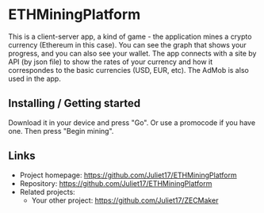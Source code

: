 # ETHMiningPlatform

This is a client-server app, a kind of game - the application mines a crypto currency (Ethereum in this case). You can see the graph that shows
your progress, and you can also see your wallet. The app connects with a site by API (by json file) to show the rates
of your currency and how it correspondes to the basic currencies (USD, EUR, etc). The AdMob is also used in the app.

## Installing / Getting started

Download it in your device and press "Go". Or use a promocode if you have one. Then press "Begin mining".

## Links

- Project homepage: https://github.com/Juliet17/ETHMiningPlatform
- Repository: https://github.com/Juliet17/ETHMiningPlatform
- Related projects:
  - Your other project: https://github.com/Juliet17/ZECMaker
